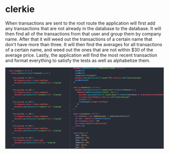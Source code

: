 # clerkie

When transactions are sent to the root route the application will first add any transactions that are not already in the database to the database. It will then find all of the transactions from that user and group them by company name. After that it will weed out the transactions of a certain name that don't have more than three. It will then find the averages for all transactions of a certain name, and weed out the ones that are not within $30 of the average price. Lastly, the application will find the most recent transaction and format everything to satisfy the tests as well as alphabetize them. 


![](https://github.com/alexg622/piano/blob/master/images/codeThree.png?raw=true)
